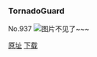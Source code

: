 ### TornadoGuard
No.937
![图片不见了~~~](https://imgs.xkcd.com/comics/tornadoguard.png)

[原址](https://xkcd.com//937) [下载](https://imgs.xkcd.com/comics/tornadoguard.png)

